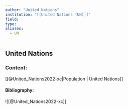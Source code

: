 ```yaml
---
author: "United Nations"
institution: "[[United Nations (UN)]]"
field:
type:
aliases:
  - UN
---
```


## United Nations

### Content:
[[@United_Nations2022-xc|Population | United Nations]]

#### Bibliography:

![[@United_Nations2022-xc]]